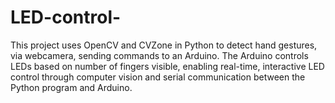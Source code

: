 # LED-control-
This project uses OpenCV and CVZone in Python to detect hand gestures, via  webcamera, sending commands to an Arduino. The Arduino controls LEDs based on number of fingers visible, enabling real-time, interactive LED control through computer vision and serial communication between the Python program and Arduino.
